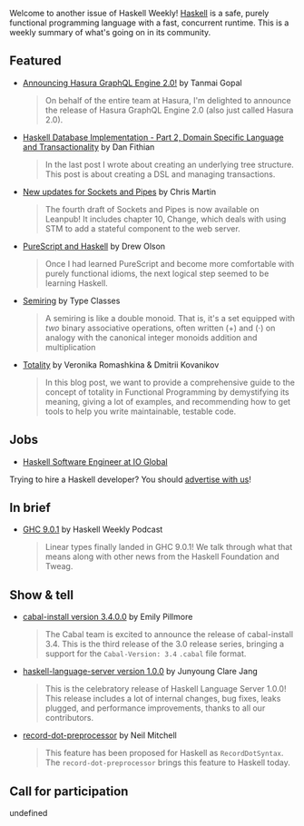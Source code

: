 Welcome to another issue of Haskell Weekly!
[Haskell](https://www.haskell.org) is a safe, purely functional programming language with a fast, concurrent runtime.
This is a weekly summary of what's going on in its community.

## Featured

- [Announcing Hasura GraphQL Engine 2.0!](https://hasura.io/blog/announcing-hasura-graphql-engine-2-0/) by Tanmai Gopal
  > On behalf of the entire team at Hasura, I'm delighted to announce the release of Hasura GraphQL Engine 2.0 (also just called Hasura 2.0).

- [Haskell Database Implementation - Part 2, Domain Specific Language and Transactionality](https://dfithian.github.io/2021/02/18/database-implementation-part-2.html) by Dan Fithian
  > In the last post I wrote about creating an underlying tree structure. This post is about creating a DSL and managing transactions.

- [New updates for Sockets and Pipes](https://joyofhaskell.com/posts/2021-02-19-stm-chapter.html) by Chris Martin
  > The fourth draft of Sockets and Pipes is now available on Leanpub! It includes chapter 10, Change, which deals with using STM to add a stateful component to the web server.

- [PureScript and Haskell](https://blog.drewolson.org/purescript-and-haskell) by Drew Olson
  > Once I had learned PureScript and become more comfortable with purely functional idioms, the next logical step seemed to be learning Haskell.

- [Semiring](https://typeclasses.com/semiring) by Type Classes
  > A semiring is like a double monoid. That is, it's a set equipped with _two_ binary associative operations, often written (+) and (⋅) on analogy with the canonical integer monoids addition and multiplication

- [Totality](https://kowainik.github.io/posts/totality) by Veronika Romashkina & Dmitrii Kovanikov
  > In this blog post, we want to provide a comprehensive guide to the concept of totality in Functional Programming by demystifying its meaning, giving a lot of examples, and recommending how to get tools to help you write maintainable, testable code.

## Jobs

- [Haskell Software Engineer at IO Global](https://apply.workable.com/io-global/j/4D7EA30324/)

Trying to hire a Haskell developer?
You should [advertise with us](https://haskellweekly.news/advertising.html)!

## In brief

- [GHC 9.0.1](https://haskellweekly.news/episode/38.html) by Haskell Weekly Podcast
  > Linear types finally landed in GHC 9.0.1! We talk through what that means along with other news from the Haskell Foundation and Tweag.

## Show & tell

- [cabal-install version 3.4.0.0](https://discourse.haskell.org/t/ann-cabal-install-3-4-0-0/1947?u=taylorfausak) by Emily Pillmore
  > The Cabal team is excited to announce the release of cabal-install 3.4. This is the third release of the 3.0 release series, bringing a support for the `Cabal-Version: 3.4` `.cabal` file format.

- [haskell-language-server version 1.0.0](https://github.com/haskell/haskell-language-server/releases/tag/1.0.0) by Junyoung Clare Jang
  > This is the celebratory release of Haskell Language Server 1.0.0! This release includes a lot of internal changes, bug fixes, leaks plugged, and performance improvements, thanks to all our contributors.

- [record-dot-preprocessor](https://github.com/ndmitchell/record-dot-preprocessor/tree/4ad15f9a6d30056b9916511aa1d1d2236167c95e) by Neil Mitchell
  > This feature has been proposed for Haskell as `RecordDotSyntax`. The `record-dot-preprocessor` brings this feature to Haskell today.

## Call for participation

undefined
